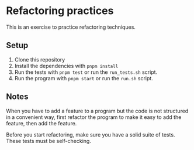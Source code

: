 # Refactoring practices

This is an exercise to practice refactoring techniques.

## Setup

1. Clone this repository
2. Install the dependencies with `pnpm install`
3. Run the tests with `pnpm test` or run the `run_tests.sh` script.
4. Run the program with `pnpm start` or run the `run.sh` script.

## Notes

When you have to add a feature to a program but the code is not structured in a convenient way, first refactor the program to make it easy to add the feature, then add the feature.

Before you start refactoring, make sure you have a solid suite of tests. These tests must be self-checking.
